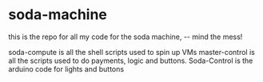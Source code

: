 # soda-machine
this is the repo for all my code for the soda machine, -- mind the mess!

soda-compute is all the shell scripts used to spin up VMs
master-control is all the scripts used to do payments, logic and buttons.
Soda-Control is the arduino code for lights and buttons
